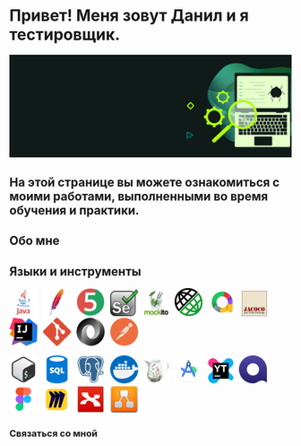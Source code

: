 
# Привет! Меня зовут Данил и я тестировщик. 

![Header](https://github.com/FixStress/fixStress/blob/main/assets/qa-testing-header1.png)

## На этой странице вы можете ознакомиться с моими работами, выполненными во время обучения и практики.

## Обо мне
### 

<!-- Языки и инструменты -->
## Языки и инструменты
<img src="https://github.com/FixStress/fixStress/blob/main/assets/java-logo.png" title="Java" width="50" style="margin-right: 10px;"/><img src="https://github.com/FixStress/fixStress/blob/main/assets/maven-logo.png" title="Maven" width="50" style="margin-right: 10px;"/><img src="https://github.com/FixStress/fixStress/blob/main/assets/junit5-logo.png" title="JUnit 5" width="50" style="margin-right: 10px;"/><img src="https://github.com/FixStress/fixStress/blob/main/assets/selenium-logo.png" title="Selenium" width="50" style="margin-right: 10px;"/><img src="https://github.com/FixStress/fixStress/blob/main/assets/mockito-logo.png" title="Mockito" width="45" style="margin-right: 10px;"/><img src="https://github.com/FixStress/fixStress/blob/main/assets/rest-assured-logo.png" title="REST Assured" width="50" style="margin-right: 10px;"/><img src="https://github.com/FixStress/fixStress/blob/main/assets/allure-logo.png" title="Allure" width="50" style="margin-right: 10px;"/><img src="https://github.com/FixStress/fixStress/blob/main/assets/jacoco-logo.png" title="Jacoco" width="45" style="margin-right: 10px;"/><img src="https://github.com/FixStress/fixStress/blob/main/assets/intellijidea-logo.png" title="IntellijIDEA" width="50" style="margin-right: 10px;"/><img src="https://github.com/FixStress/fixStress/blob/main/assets/git-logo.png" title="Git" width="50" style="margin-right: 10px;"/><img src="https://github.com/FixStress/fixStress/blob/main/assets/json-logo.png" title="JSON" width="50" style="margin-right: 10px;"/><img src="https://github.com/FixStress/fixStress/blob/main/assets/postman-logo.png" title="Postman" width="50" style="margin-right: 10px;"/>

<img src="https://github.com/FixStress/fixStress/blob/main/assets/bash-logo.png" title="Bash" width="50" style="margin-right: 10px;"/><img src="https://github.com/FixStress/fixStress/blob/main/assets/sql-logo.png" title="SQL" width="50" style="margin-right: 10px;"/><img src="https://github.com/FixStress/fixStress/blob/main/assets/postgresql-logo.png" title="PostgreSQL" width="50" style="margin-right: 10px;"/><img src="https://github.com/FixStress/fixStress/blob/main/assets/docker-logo.png" title="Docker" width="50" style="margin-right: 10px;"/><img src="https://github.com/FixStress/fixStress/blob/main/assets/charles-logo.png" title="Charles" width="45" style="margin-right: 10px;"/><img src="https://github.com/FixStress/fixStress/blob/main/assets/android-studio-logo.png" title="Android Studio" width="50" style="margin-right: 10px;"/><img src="https://github.com/FixStress/fixStress/blob/main/assets/youtrack-logo.png" title="YouTrack" width="45" style="margin-right: 10px;"/><img src="https://github.com/FixStress/fixStress/blob/main/assets/qase-logo.png" title="Qase" width="50" style="margin-right: 10px;"/><img src="https://github.com/FixStress/fixStress/blob/main/assets/figma-logo.png" title="Figma" width="50" style="margin-right: 10px;"/><img src="https://github.com/FixStress/fixStress/blob/main/assets/miro-logo.png" title="Miro" width="50" style="margin-right: 10px;"/><img src="https://github.com/FixStress/fixStress/blob/main/assets/xmind-logo.png" title="Xmind" width="50" style="margin-right: 10px;"/><img src="https://github.com/FixStress/fixStress/blob/main/assets/drawio-logo.png" title="draw.io" width="50" style="margin-right: 10px;"/>

### Связаться со мной          
          


